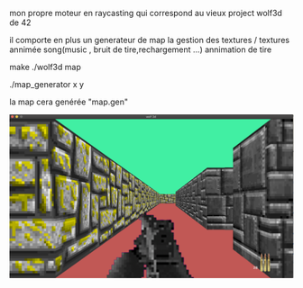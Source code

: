 mon propre moteur en raycasting qui correspond au vieux project wolf3d de 42

il comporte en plus un generateur de map
la gestion des textures / textures annimée
song(music , bruit de tire,rechargement ...)
annimation de tire

make
./wolf3d map

./map_generator x y

la map cera genérée "map.gen"

![](/img/img.png?raw=true "Title")
